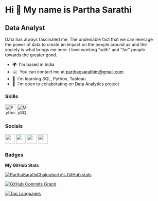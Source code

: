 Hi 👋 My name is Partha Sarathi
===============================

Data Analyst
------------

Data has always fascinated me. The undeniable fact that we can leverage the power of data to create an impact on the people around us and the society is what brings me here. I love working "with" and "for" people towards the greater good.

* 🌍  I'm based in India
* ✉️  You can contact me at [parthagsarathim@gmail.com](mailto:parthagsarathim@gmail.com)
* 🧠  I'm learning SQL, Python, Tableau
* 🤝  I'm open to collaborating on Data Analytics project

### Skills

<p align="left">
<a href="https://www.python.org/" target="_blank" rel="noreferrer"><img src="https://raw.githubusercontent.com/danielcranney/readme-generator/main/public/icons/skills/python-colored.svg" width="36" height="36" alt="Python" /></a>
<a href="https://www.mysql.com/" target="_blank" rel="noreferrer"><img src="https://raw.githubusercontent.com/danielcranney/readme-generator/main/public/icons/skills/mysql-colored.svg" width="36" height="36" alt="MySQL" /></a>
</p>


### Socials

<p align="left"> <a href="https://www.github.com/ParthaSarathiChakraborty" target="_blank" rel="noreferrer"><img src="https://raw.githubusercontent.com/danielcranney/readme-generator/main/public/icons/socials/github.svg" width="32" height="32" /></a> <a href="https://www.linkedin.com/in/parthasarathicharavarty/" target="_blank" rel="noreferrer"><img src="https://raw.githubusercontent.com/danielcranney/readme-generator/main/public/icons/socials/linkedin.svg" width="32" height="32" /></a> <a href="https://www.stackoverflow.com/users/communityninja" target="_blank" rel="noreferrer"><img src="https://raw.githubusercontent.com/danielcranney/readme-generator/main/public/icons/socials/stackoverflow.svg" width="32" height="32" /></a> <a href="https://www.twitter.com/ParthacSarathi" target="_blank" rel="noreferrer"><img src="https://raw.githubusercontent.com/danielcranney/readme-generator/main/public/icons/socials/twitter.svg" width="32" height="32" /></a></p>

### Badges

<b>My GitHub Stats</b>

<a href="http://www.github.com/ParthaSarathiChakraborty"><img src="https://github-readme-stats.vercel.app/api?username=ParthaSarathiChakraborty&show_icons=true&hide=&count_private=true&title_color=0891b2&text_color=ffffff&icon_color=0891b2&bg_color=1c1917&hide_border=true&show_icons=true" alt="ParthaSarathiChakraborty's GitHub stats" /></a>

<a href="http://www.github.com/ParthaSarathiChakraborty"><img src="https://activity-graph.herokuapp.com/graph?username=ParthaSarathiChakraborty&bg_color=1c1917&color=ffffff&line=0891b2&point=ffffff&area_color=1c1917&area=true&hide_border=true&custom_title=GitHub%20Commits%20Graph" alt="GitHub Commits Graph" /></a>

<a href="https://github.com/ParthaSarathiChakraborty" align="left"><img src="https://github-readme-stats.vercel.app/api/top-langs/?username=ParthaSarathiChakraborty&langs_count=10&title_color=0891b2&text_color=ffffff&icon_color=0891b2&bg_color=1c1917&hide_border=true&locale=en&custom_title=Top%20%Languages" alt="Top Languages" /></a>
